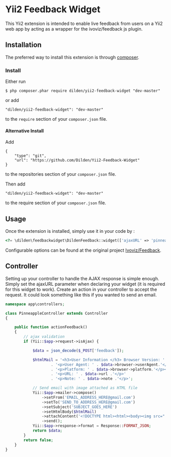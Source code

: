 Yii2 Feedback Widget
====================
This Yii2 extension is intended to enable live feedback from users on a Yii2 web app by acting as a wrapper for the ivoviz/feedback js plugin.

## Installation

The preferred way to install this extension is through [composer](http://getcomposer.org/download/).

### Install

Either run

```
$ php composer.phar require dilden/yii2-feedback-widget "dev-master"
```

or add

```
"dilden/yii2-feedback-widget": "dev-master"
```

to the ```require``` section of your `composer.json` file.

#### Alternative Install

Add

```
{
    "type": "git",
    "url": "https://github.com/Dilden/Yii2-Feedback-Widget"
}
```

to the repositories section of your `composer.json` file.

Then add

```
"dilden/yii2-feedback-widget": "dev-master"
```

to the require section of your `composer.json` file.


Usage
-----

Once the extension is installed, simply use it in your code by  :

```php
<?= \dilden\feedbackwidget\DildenFeedback::widget(['ajaxURL' => 'pinneapple/feedback', 'highlightElement' => 0,]); ?>
 ```

Configurable options can be found at the original project [Ivoviz/Feedback](https://github.com/ivoviz/feedback).

Controller
----------

Setting up your controller to handle the AJAX response is simple enough. Simply set the ajaxURL parameter when declaring your widget (it is required for this widget to work). Create an action in your controller to accept the request. It could look something like this if you wanted to send an email.

```php
namespace app\controllers;

class PinneappleController extends Controller
{

    public function actionFeedback()
    {
        // ajax validation
        if (Yii::$app->request->isAjax) {

            $data = json_decode($_POST['feedback']);

            $htmlMail = '<h3>User Information </h3> Browser Version: ' . $data->browser->appVersion 
                    . '<p>User Agent: ' . $data->browser->userAgent.'</p>'
                    . '<p>Platform: ' . $data->browser->platform.'</p><hr>'
                    . '<p>URL: ' . $data->url .'</p>'
                    . '<p>Note: ' . $data->note .'</p>';

            // Send email with image attached as HTML file
            Yii::$app->mailer->compose()
                ->setFrom('EMAIL_ADDRESS_HERE@gmail.com')
                ->setTo('SEND_TO_ADDRESS_HERE@gmail.com')
                ->setSubject('SUBJECT_GOES_HERE')
                ->setHtmlBody($htmlMail)
                ->attachContent('<!DOCTYPE html><html><body><img src="' . $data->img .'" /></body></html>', ['fileName' => 'screengrab.html', 'contentType' => 'text/html'])
                ->send();
            Yii::$app->response->format = Response::FORMAT_JSON;
            return $data;
        }
        return false;
    }
}

```
